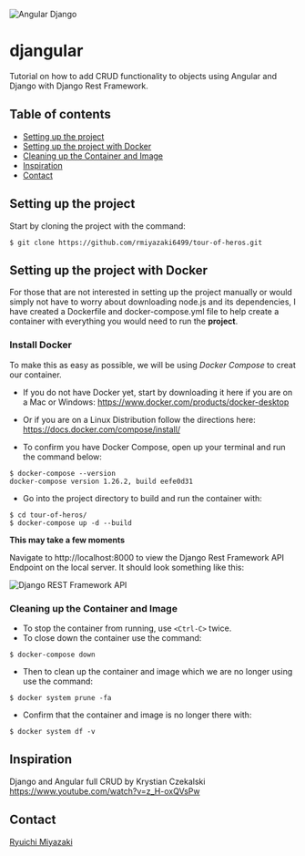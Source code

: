![Angular Django](https://user-images.githubusercontent.com/41876764/90949823-a9e96680-e400-11ea-87f6-0eff992e5997.png)

# djangular

Tutorial on how to add CRUD functionality to objects using Angular and Django with Django Rest Framework.

## Table of contents

- [Setting up the project](#setting-up-the-project)
- [Setting up the project with Docker](#setting-up-the-project-with-docker)
- [Cleaning up the Container and Image](#cleaning-up-the-container-and-image)
- [Inspiration](#inspiration)
- [Contact](#contact)

## Setting up the project

  Start by cloning the project with the command:
  ```
  $ git clone https://github.com/rmiyazaki6499/tour-of-heros.git
  ```
  
  ## Setting up the project with Docker

  For those that are not interested in setting up the project manually or would simply not have to worry about downloading node.js and its dependencies, I have created a Dockerfile and docker-compose.yml file to help create a container with everything you would need to run the **project**.

  ### Install Docker

  To make this as easy as possible, we will be using *Docker Compose* to creat our container.

  - If you do not have Docker yet, start by downloading it here if you are on a Mac or Windows:
  https://www.docker.com/products/docker-desktop

  - Or if you are on a Linux Distribution follow the directions here:
  https://docs.docker.com/compose/install/

  - To confirm you have Docker Compose, open up your terminal and run the command below:

  ```
  $ docker-compose --version
  docker-compose version 1.26.2, build eefe0d31
  ```
  
  - Go into the project directory to build and run the container with:

  ```
  $ cd tour-of-heros/
  $ docker-compose up -d --build
  ```

  **This may take a few moments**
  
  Navigate to http://localhost:8000 to view the Django Rest Framework API Endpoint on the local server.
It should look something like this:

![Django REST Framework API](https://user-images.githubusercontent.com/41876764/90950031-c8506180-e402-11ea-8f3f-5baa4894b103.png)
  
  ### Cleaning up the Container and Image

  - To stop the container from running, use `<Ctrl-C>` twice.
  - To close down the container use the command:

  ```
  $ docker-compose down
  ```
  - Then to clean up the container and image which we are no longer using use the command:

  ```
  $ docker system prune -fa
  ```

  - Confirm that the container and image is no longer there with:

  ```
  $ docker system df -v
  ```

## Inspiration

Django and Angular full CRUD
by Krystian Czekalski
https://www.youtube.com/watch?v=z_H-oxQVsPw

## Contact

[Ryuichi Miyazaki](https://github.com/rmiyazaki6499)
